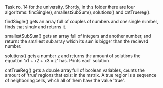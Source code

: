 Task no. 14 for the university. 
Shortly, in this folder there are four algorithms: findSingle(), smallestSubSum(), solutions() and cntTruereg().

findSingle() gets an array full of couples of numbers and one single number, finds that single and returns it.

smallestSubSum() gets an array full of integers and another number, and returns the smallest sub array which its sum is bigger than the recieved number.

solutions() gets a number z and returns the amount of solutions the equation 'x1 + x2 + x3 = z' has. Prints each solution.

cntTrueReg() gets a double array full of boolean variables, counts the amount of 'true' regions that exist in the matrix. A true region is a sequence of neighboring cells, which all of them have the value 'true'.
